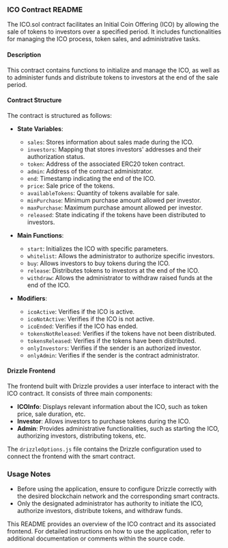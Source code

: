 ### ICO Contract README

The ICO.sol contract facilitates an Initial Coin Offering (ICO) by allowing the sale of tokens to investors over a specified period. It includes functionalities for managing the ICO process, token sales, and administrative tasks.

#### Description

This contract contains functions to initialize and manage the ICO, as well as to administer funds and distribute tokens to investors at the end of the sale period.

#### Contract Structure

The contract is structured as follows:

- **State Variables**:
  - `sales`: Stores information about sales made during the ICO.
  - `investors`: Mapping that stores investors' addresses and their authorization status.
  - `token`: Address of the associated ERC20 token contract.
  - `admin`: Address of the contract administrator.
  - `end`: Timestamp indicating the end of the ICO.
  - `price`: Sale price of the tokens.
  - `availableTokens`: Quantity of tokens available for sale.
  - `minPurchase`: Minimum purchase amount allowed per investor.
  - `maxPurchase`: Maximum purchase amount allowed per investor.
  - `released`: State indicating if the tokens have been distributed to investors.

- **Main Functions**:
  - `start`: Initializes the ICO with specific parameters.
  - `whitelist`: Allows the administrator to authorize specific investors.
  - `buy`: Allows investors to buy tokens during the ICO.
  - `release`: Distributes tokens to investors at the end of the ICO.
  - `withdraw`: Allows the administrator to withdraw raised funds at the end of the ICO.

- **Modifiers**:
  - `icoActive`: Verifies if the ICO is active.
  - `icoNotActive`: Verifies if the ICO is not active.
  - `icoEnded`: Verifies if the ICO has ended.
  - `tokensNotReleased`: Verifies if the tokens have not been distributed.
  - `tokensReleased`: Verifies if the tokens have been distributed.
  - `onlyInvestors`: Verifies if the sender is an authorized investor.
  - `onlyAdmin`: Verifies if the sender is the contract administrator.

#### Drizzle Frontend

The frontend built with Drizzle provides a user interface to interact with the ICO contract. It consists of three main components:

- **ICOInfo**: Displays relevant information about the ICO, such as token price, sale duration, etc.
- **Investor**: Allows investors to purchase tokens during the ICO.
- **Admin**: Provides administrative functionalities, such as starting the ICO, authorizing investors, distributing tokens, etc.

The `drizzleOptions.js` file contains the Drizzle configuration used to connect the frontend with the smart contract.

### Usage Notes

- Before using the application, ensure to configure Drizzle correctly with the desired blockchain network and the corresponding smart contracts.
- Only the designated administrator has authority to initiate the ICO, authorize investors, distribute tokens, and withdraw funds.

This README provides an overview of the ICO contract and its associated frontend. For detailed instructions on how to use the application, refer to additional documentation or comments within the source code.
